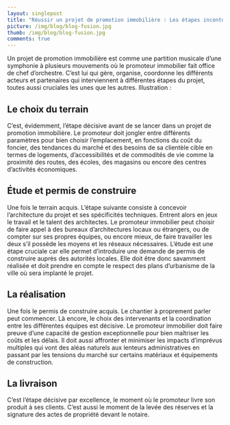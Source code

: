 ```yaml
---
layout: singlepost
title: "Réussir un projet de promotion immobilière : Les étapes incontournables"
picture: /img/blog/blog-fusion.jpg
thumb: /img/blog/blog-fusion.jpg
comments: true
---
```

 Un projet de promotion immobilière est comme une partition musicale d’une symphonie à plusieurs mouvements où le promoteur immobilier fait office de chef d’orchestre. C’est lui qui gère, organise, coordonne les différents acteurs et partenaires qui interviennent à différentes étapes du projet, toutes aussi cruciales les unes que les autres. Illustration :

## Le choix du terrain 
C’est, évidemment, l’étape décisive avant de se lancer dans un projet de promotion immobilière. Le promoteur doit jongler entre différents paramètres pour bien choisir l’emplacement, en fonctions du coût du foncier, des tendances du marché et des besoins de sa clientèle cible en termes de logements, d’accessibilités et de commodités de vie comme la proximité des routes, des écoles, des magasins ou encore des centres d’activités économiques.
## Étude et permis de construire
Une fois le terrain acquis. L’étape suivante consiste à concevoir l’architecture du projet et ses spécificités techniques. Entrent alors en jeux le travail et le talent des architectes. Le promoteur immobilier peut choisir de faire appel à des bureaux d’architectures locaux ou étrangers, ou de compter sur ses propres équipes, ou encore mieux, de faire travailler les deux s’il possède les moyens et les réseaux nécessaires.
L’étude est une étape cruciale car elle permet d’introduire une demande de permis de construire auprès des autorités locales. Elle doit être donc savamment réalisée et doit prendre en compte le respect des plans d’urbanisme de la ville où sera implanté le projet.
## La réalisation
 Une fois le permis de construire acquis. Le chantier à proprement parler peut commencer. Là encore, le choix des intervenants et la coordination entre les différentes équipes est décisive. Le promoteur immobilier doit faire preuve d’une capacité de gestion exceptionnelle pour bien maîtriser les coûts et les délais. Il doit aussi affronter et minimiser les impacts d’imprévus multiples qui vont des aléas naturels aux lenteurs administratives en passant par les tensions du marché sur certains matériaux et équipements de construction.

## La livraison
 C’est l’étape décisive par excellence, le moment où le promoteur livre son produit à ses clients.  C’est aussi le moment de la levée des réserves et la signature des actes de propriété devant le notaire.
